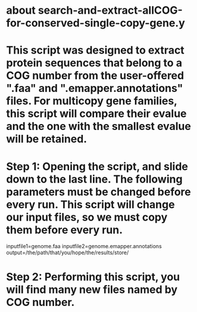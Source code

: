 # about search-and-extract-allCOG-for-conserved-single-copy-gene.y
# This script was designed to extract protein sequences that belong to a COG number from the user-offered ".faa" and ".emapper.annotations" files. For multicopy gene families, this script will compare their evalue and the one with the smallest evalue will be retained.
# Step 1: Opening the script, and slide down to the last line. The following parameters must be changed before every run. This script will change our input files, so we must copy them before every run.
inputfile1=genome.faa
inputfile2=genome.emapper.annotations
output=/the/path/that/you/hope/the/results/store/
# Step 2: Performing this script, you will find many new files named by COG number.

